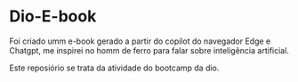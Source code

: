 # Dio-E-book

Foi criado umm e-book gerado a partir do copilot do navegador Edge e Chatgpt, me inspirei no homm de ferro para falar sobre inteligência artificial.

Este reposiório se trata da atividade do bootcamp da dio.
